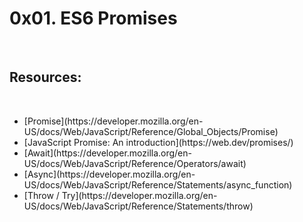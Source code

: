 <h1>0x01. ES6 Promises</h1><br>
<h2>Resources:</h2><br>
<ul>
<li>
[Promise](https://developer.mozilla.org/en-US/docs/Web/JavaScript/Reference/Global_Objects/Promise)<br>
</li>
<li>
[JavaScript Promise: An introduction](https://web.dev/promises/)<br>
</li>
<li>
[Await](https://developer.mozilla.org/en-US/docs/Web/JavaScript/Reference/Operators/await)<br>
</li>
<li>
[Async](https://developer.mozilla.org/en-US/docs/Web/JavaScript/Reference/Statements/async_function)<br>
</li>
<li>
[Throw / Try](https://developer.mozilla.org/en-US/docs/Web/JavaScript/Reference/Statements/throw)<br>
</li>
</ul>